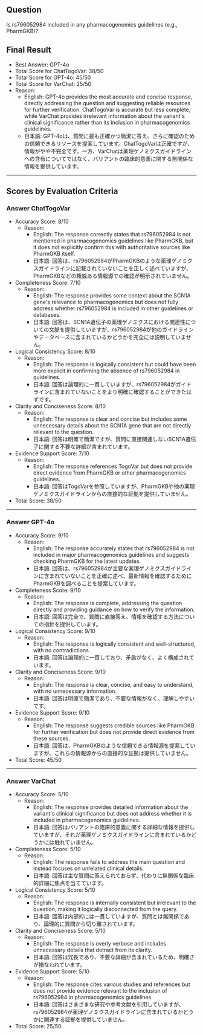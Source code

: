 ## Question

Is rs796052984 included in any pharmacogenomics guidelines (e.g., PharmGKB)?

## Final Result

- Best Answer: GPT-4o
- Total Score for ChatTogoVar: 38/50
- Total Score for GPT-4o: 45/50
- Total Score for VarChat: 25/50
- Reason:
  - English: GPT-4o provides the most accurate and concise response, directly addressing the question and suggesting reliable resources for further verification. ChatTogoVar is accurate but less complete, while VarChat provides irrelevant information about the variant's clinical significance rather than its inclusion in pharmacogenomics guidelines.
  - 日本語: GPT-4oは、質問に最も正確かつ簡潔に答え、さらに確認のための信頼できるリソースを提案しています。ChatTogoVarは正確ですが、情報がやや不完全です。一方、VarChatは薬理ゲノミクスガイドラインへの含有についてではなく、バリアントの臨床的意義に関する無関係な情報を提供しています。

---

## Scores by Evaluation Criteria

### Answer ChatTogoVar
- Accuracy Score: 8/10
  - Reason: 
    - English: The response correctly states that rs796052984 is not mentioned in pharmacogenomics guidelines like PharmGKB, but it does not explicitly confirm this with authoritative sources like PharmGKB itself.
    - 日本語: 回答は、rs796052984がPharmGKBのような薬理ゲノミクスガイドラインに記載されていないことを正しく述べていますが、PharmGKBなどの権威ある情報源での確認が明示されていません。
- Completeness Score: 7/10
  - Reason: 
    - English: The response provides some context about the SCN1A gene's relevance to pharmacogenomics but does not fully address whether rs796052984 is included in other guidelines or databases.
    - 日本語: 回答は、SCN1A遺伝子の薬理ゲノミクスにおける関連性についての文脈を提供していますが、rs796052984が他のガイドラインやデータベースに含まれているかどうかを完全には説明していません。
- Logical Consistency Score: 8/10
  - Reason: 
    - English: The response is logically consistent but could have been more explicit in confirming the absence of rs796052984 in guidelines.
    - 日本語: 回答は論理的に一貫していますが、rs796052984がガイドラインに含まれていないことをより明確に確認することができたはずです。
- Clarity and Conciseness Score: 8/10
  - Reason: 
    - English: The response is clear and concise but includes some unnecessary details about the SCN1A gene that are not directly relevant to the question.
    - 日本語: 回答は明確で簡潔ですが、質問に直接関連しないSCN1A遺伝子に関する不要な詳細が含まれています。
- Evidence Support Score: 7/10
  - Reason: 
    - English: The response references TogoVar but does not provide direct evidence from PharmGKB or other pharmacogenomics guidelines.
    - 日本語: 回答はTogoVarを参照していますが、PharmGKBや他の薬理ゲノミクスガイドラインからの直接的な証拠を提供していません。
- Total Score: 38/50

---

### Answer GPT-4o
- Accuracy Score: 9/10
  - Reason: 
    - English: The response accurately states that rs796052984 is not included in major pharmacogenomics guidelines and suggests checking PharmGKB for the latest updates.
    - 日本語: 回答は、rs796052984が主要な薬理ゲノミクスガイドラインに含まれていないことを正確に述べ、最新情報を確認するためにPharmGKBを調べることを提案しています。
- Completeness Score: 9/10
  - Reason: 
    - English: The response is complete, addressing the question directly and providing guidance on how to verify the information.
    - 日本語: 回答は完全で、質問に直接答え、情報を確認する方法についての指針を提供しています。
- Logical Consistency Score: 9/10
  - Reason: 
    - English: The response is logically consistent and well-structured, with no contradictions.
    - 日本語: 回答は論理的に一貫しており、矛盾がなく、よく構成されています。
- Clarity and Conciseness Score: 9/10
  - Reason: 
    - English: The response is clear, concise, and easy to understand, with no unnecessary information.
    - 日本語: 回答は明確で簡潔であり、不要な情報がなく、理解しやすいです。
- Evidence Support Score: 9/10
  - Reason: 
    - English: The response suggests credible sources like PharmGKB for further verification but does not provide direct evidence from these sources.
    - 日本語: 回答は、PharmGKBのような信頼できる情報源を提案していますが、これらの情報源からの直接的な証拠は提供していません。
- Total Score: 45/50

---

### Answer VarChat
- Accuracy Score: 5/10
  - Reason: 
    - English: The response provides detailed information about the variant's clinical significance but does not address whether it is included in pharmacogenomics guidelines.
    - 日本語: 回答はバリアントの臨床的意義に関する詳細な情報を提供していますが、それが薬理ゲノミクスガイドラインに含まれているかどうかには触れていません。
- Completeness Score: 5/10
  - Reason: 
    - English: The response fails to address the main question and instead focuses on unrelated clinical details.
    - 日本語: 回答は主な質問に答えられておらず、代わりに無関係な臨床的詳細に焦点を当てています。
- Logical Consistency Score: 5/10
  - Reason: 
    - English: The response is internally consistent but irrelevant to the question, making it logically disconnected from the query.
    - 日本語: 回答は内部的には一貫していますが、質問とは無関係であり、論理的に質問から切り離されています。
- Clarity and Conciseness Score: 5/10
  - Reason: 
    - English: The response is overly verbose and includes unnecessary details that detract from its clarity.
    - 日本語: 回答は冗長であり、不要な詳細が含まれているため、明確さが損なわれています。
- Evidence Support Score: 5/10
  - Reason: 
    - English: The response cites various studies and references but does not provide evidence relevant to the inclusion of rs796052984 in pharmacogenomics guidelines.
    - 日本語: 回答はさまざまな研究や参考文献を引用していますが、rs796052984が薬理ゲノミクスガイドラインに含まれているかどうかに関連する証拠を提供していません。
- Total Score: 25/50